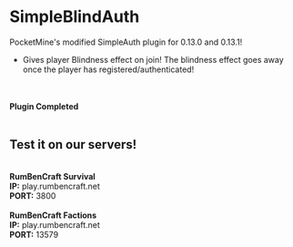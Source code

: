 # SimpleBlindAuth
PocketMine's modified SimpleAuth plugin for 0.13.0 and 0.13.1!

- Gives player Blindness effect on join! The blindness effect goes away once the player has registered/authenticated!
<br>
<br>
<b>Plugin Completed</b>
<br>
<br>
<b> <h2>Test it on our servers!</h2>
<br>
RumBenCraft Survival</h>
<br>
IP:</b> play.rumbencraft.net
<br>
<b>PORT:</b> 3800
<br>
<br>
<b>RumBenCraft Factions</b>
<br>
<b>IP:</b> play.rumbencraft.net
<br>
<b>PORT:</b> 13579
